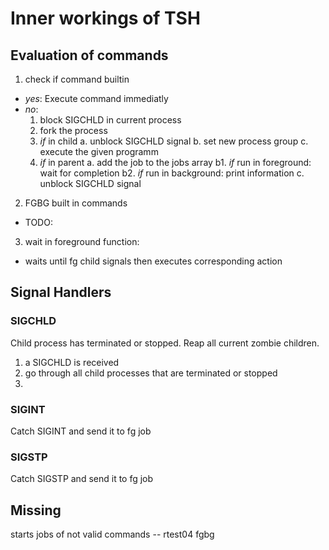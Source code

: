 # Inner workings of TSH

## Evaluation of commands

1. check if command builtin
  - *yes*: Execute command immediatly
  - *no*:
    1. block SIGCHLD in current process
    2. fork the process
    3. _if_ in child
      a. unblock SIGCHLD signal
      b. set new process group
      c. execute the given programm
    4. _if_ in parent
      a. add the job to the jobs array
      b1. _if_ run in foreground: wait for completion
      b2. _if_ run in background: print information
      c. unblock SIGCHLD signal
2. FGBG built in commands
  - TODO: 
3. wait in foreground function:
  - waits until fg child signals then executes corresponding action

## Signal Handlers

### SIGCHLD
Child process has terminated or stopped. 
Reap all current zombie children.

1. a SIGCHLD is received
2. go through all child processes that are terminated or stopped
3. 

### SIGINT
Catch SIGINT and send it to fg job

### SIGSTP
Catch SIGSTP and send it to fg job

## Missing

starts jobs of not valid commands -- rtest04
fgbg
